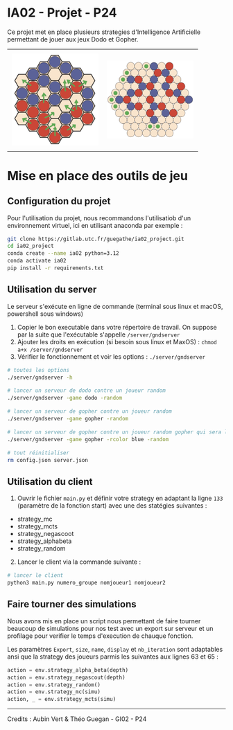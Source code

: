 # IA02 - Projet - P24

Ce projet met en place plusieurs strategies d'Intelligence Artificielle permettant de jouer aux jeux Dodo et Gopher.  

<div id="image-table">
    <table>
	    <tr>
    	    <td style="padding:10px">
        	    <img src="doc/dodo.jpg" width="200"/>
      	    </td>
            <td style="padding:10px">
            	<img src="doc/gopher.jpg" width="200"/>
            </td>
        </tr>
    </table>
</div>

# Mise en place des outils de jeu

## Configuration du projet

Pour l'utilisation du projet, nous recommandons l'utilisatiob d'un environnement virtuel, ici en utilisant anaconda par exemple :  

```bash
git clone https://gitlab.utc.fr/guegathe/ia02_project.git
cd ia02_project
conda create --name ia02 python=3.12 
conda activate ia02
pip install -r requirements.txt
```

## Utilisation du server

Le serveur s'exécute en ligne de commande (terminal sous linux et macOS, powershell sous windows) 

1. Copier le bon executable dans votre répertoire de travail. On suppose par la suite que l'exécutable s'appelle `/server/gndserver`
2. Ajouter les droits en exécution (si besoin sous linux et MaxOS) : `chmod a+x /server/gndserver`
3. Vérifier le fonctionnement et voir les options : `./server/gndserver`

```bash
# toutes les options
./server/gndserver -h
```

```bash
# lancer un serveur de dodo contre un joueur random
./server/gndserver -game dodo -random 
```

```bash
# lancer un serveur de gopher contre un joueur random
./server/gndserver -game gopher -random
```

```bash
# lancer un serveur de gopher contre un joueur random gopher qui sera la joueur bleu
./server/gndserver -game gopher -rcolor blue -random
```

```bash
# tout réinitialiser
rm config.json server.json
```

## Utilisation du client

1. Ouvrir le fichier `main.py` et définir votre strategy en adaptant la ligne `133` (paramètre de la fonction start) avec une des statégies suivantes :  

- strategy_mc  
- strategy_mcts  
- strategy_negascoot
- strategy_alphabeta
- strategy_random  

2. Lancer le client via la commande suivante :

```bash
# lancer le client
python3 main.py numero_groupe nomjoueur1 nomjoueur2
```

## Faire tourner des simulations

Nous avons mis en place un script nous permettant de faire tourner beaucoup de simulations pour nos test avec un export sur serveur et un profilage pour verifier le temps d'execution de chauque fonction.  

Les paramètres `Export`, `size`, `name`, `display` et `nb_iteration` sont adaptables ansi que la strategy des joueurs parmis les suivantes aux lignes 63 et 65 : 

```python
action = env.strategy_alpha_beta(depth)
action = env.strategy_negascout(depth)
action = env.strategy_random()
action = env.strategy_mc(simu)
action, _ = env.strategy_mcts(simu)
```

---

Credits : Aubin Vert & Théo Guegan - GI02 - P24
